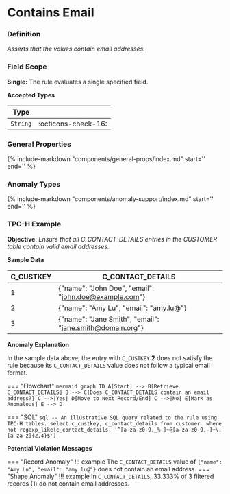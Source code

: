 # Contains Email

### Definition

*Asserts that the values contain email addresses.*

### Field Scope

**Single:** The rule evaluates a single specified field.

**Accepted Types**

| Type     |                          |
|----------|--------------------------|
| `String` | <div style="text-align:center">:octicons-check-16:</div> |

### General Properties

{%
    include-markdown "components/general-props/index.md"
    start='<!-- all-props--start -->'
    end='<!-- all-props--end -->'
%}

### Anomaly Types

{%
    include-markdown "components/anomaly-support/index.md"
    start='<!-- all-types--start -->'
    end='<!-- all-types--end -->'
%}

### TPC-H Example

**Objective**: *Ensure that all C_CONTACT_DETAILS entries in the CUSTOMER table contain valid email addresses.*

**Sample Data**

| C_CUSTKEY | C_CONTACT_DETAILS                          |
|-----------|----------------------------------|
| 1         | {"name": "John Doe", "email": "john.doe@example.com"}             |
| 2         | <span class="text-negative">{"name": "Amy Lu", "email": "amy.lu@"}</span> |
| 3         | {"name": "Jane Smith", "email": "jane.smith@domain.org"}            |

**Anomaly Explanation**

In the sample data above, the entry with `C_CUSTKEY` **2** does not satisfy the rule because its `C_CONTACT_DETAILS` value does not follow a typical email format.

=== "Flowchart"
    ``` mermaid
    graph TD
    A[Start] --> B[Retrieve C_CONTACT_DETAILS]
    B --> C{Does C_CONTACT_DETAILS contain an email address?}
    C -->|Yes| D[Move to Next Record/End]
    C -->|No| E[Mark as Anomalous]
    E --> D
    ```

=== "SQL"
    ```sql
    -- An illustrative SQL query related to the rule using TPC-H tables.
    select
        c_custkey,
        c_contact_details
    from customer 
    where
        not regexp_like(c_contact_details, '^[a-za-z0-9._%-]+@[a-za-z0-9.-]+\.[a-za-z]{2,4}$')
    ```

**Potential Violation Messages**

=== "Record Anomaly"
    !!! example
        The `C_CONTACT_DETAILS` value of `{"name": "Amy Lu", "email": "amy.lu@"}` does not contain an email address.
=== "Shape Anomaly"
    !!! example
        In `C_CONTACT_DETAILS`, 33.333% of 3 filtered records (1) do not contain email addresses.
